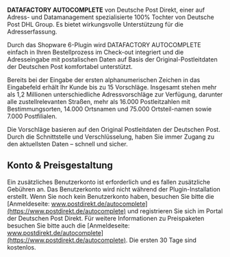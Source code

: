 **DATAFACTORY AUTOCOMPLETE** von Deutsche Post Direkt, einer auf Adress- und Datamanagement spezialisierte 100% Tochter von Deutsche Post DHL Group.
Es bietet wirkungsvolle Unterstützung für die Adresserfassung.

Durch das Shopware 6-Plugin wird DATAFACTORY AUTOCOMPLETE einfach in Ihren Bestellprozess im Check-out integriert und die Adresseingabe mit postalischen Daten auf Basis der Original-Postleitdaten der Deutschen Post komfortabel unterstützt.

Bereits bei der Eingabe der ersten alphanumerischen Zeichen in das Eingabefeld erhält Ihr Kunde bis zu 15 Vorschläge.
Insgesamt stehen mehr als 1,2 Millionen unterschiedliche Adressvorschläge zur Verfügung, darunter alle zustellrelevanten Straßen, mehr als 16.000 Postleitzahlen mit Bestimmungsorten, 14.000 Ortsnamen und 75.000 Ortsteil-namen sowie 7.000 Postfilialen.

Die Vorschläge basieren auf den Original Postleitdaten der Deutschen Post.
Durch die Schnittstelle und Verschlüsselung, haben Sie immer Zugang zu den aktuellsten Daten – schnell und sicher.

## Konto & Preisgestaltung

Ein zusätzliches Benutzerkonto ist erforderlich und es fallen zusätzliche Gebühren an.
Das Benutzerkonto wird nicht während der Plugin-Installation erstellt.
Wenn Sie noch kein Benutzerkonto haben, besuchen Sie bitte die [Anmeldeseite: www.postdirekt.de/autocomplete](https://www.postdirekt.de/autocomplete) und registrieren Sie sich im Portal der Deutschen Post Direkt.
Für weitere Informationen zu Preispaketen besuchen Sie bitte auch die [Anmeldeseite: www.postdirekt.de/autocomplete](https://www.postdirekt.de/autocomplete).
Die ersten 30 Tage sind kostenlos.

